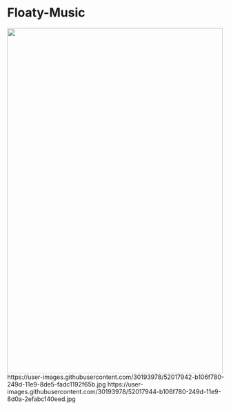 # Floaty-Music
<img height="800" width="500" src="https://user-images.githubusercontent.com/30193978/52017941-b106f780-249d-11e9-9998-b5dc15ec0f67.jpg">
https://user-images.githubusercontent.com/30193978/52017942-b106f780-249d-11e9-8de5-fadc1192f65b.jpg
https://user-images.githubusercontent.com/30193978/52017944-b106f780-249d-11e9-8d0a-2efabc140eed.jpg
